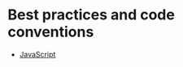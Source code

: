 # Best practices and code conventions

* [JavaScript](https://github.com/infektweb/conventions/blob/master/javascript.md)
